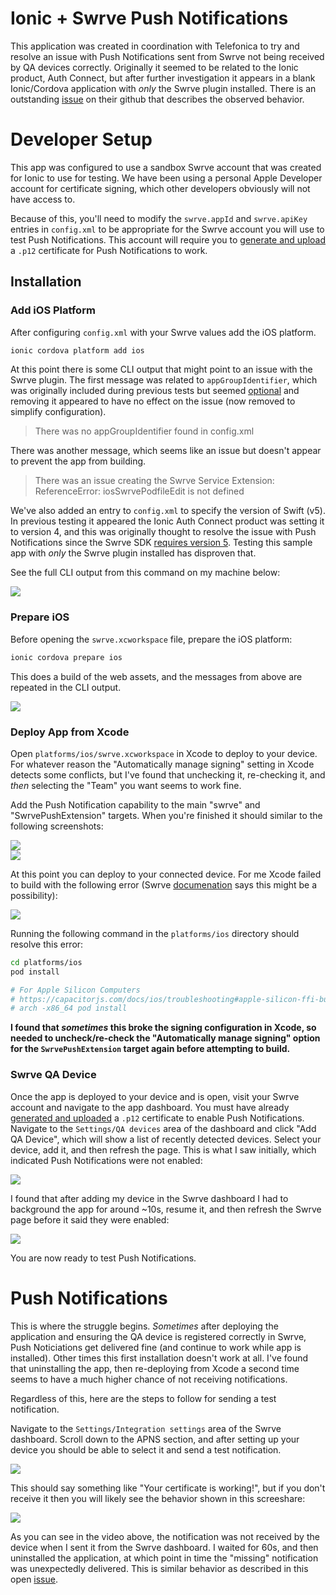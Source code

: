 # Ionic + Swrve Push Notifications
This application was created in coordination with Telefonica to try and resolve an issue with Push Notifications sent from Swrve not being received by QA devices correctly.
Originally it seemed to be related to the Ionic product, Auth Connect, but after further investigation it appears in a blank Ionic/Cordova application with _only_ the Swrve plugin installed.
There is an outstanding [issue](https://github.com/Swrve/swrve-cordova-sdk/issues/16) on their github that describes the observed behavior.

# Developer Setup
This app was configured to use a sandbox Swrve account that was created for Ionic to use for testing. We have been using a personal Apple Developer account for certificate signing, which other developers obviously will not have access to.

Because of this, you'll need to modify the `swrve.appId` and `swrve.apiKey` entries in `config.xml` to be appropriate for the Swrve account you will use to test Push Notifications. This account will require you to [generate and upload](https://docs.swrve.com/developer-documentation/integration-resources/manage-apns-keys-and-certificates/#Using_a_TLS_certificate_p12_file) a `.p12` certificate for Push Notifications to work.

## Installation
### Add iOS Platform
After configuring `config.xml` with your Swrve values add the iOS platform.

```bash
ionic cordova platform add ios
```

At this point there is some CLI output that might point to an issue with the Swrve plugin.
The first message was related to `appGroupIdentifier`, which was originally included during previous tests but seemed [optional](https://docs.swrve.com/developer-documentation/integration/ios/#Add_an_app_group_to_your_service_extension) and removing it appeared to have no effect on the issue (now removed to simplify configuration).
>There was no appGroupIdentifier found in config.xml

There was another message, which seems like an issue but doesn't appear to prevent the app from building.
>There was an issue creating the Swrve Service Extension: ReferenceError: iosSwrvePodfileEdit is not defined

We've also added an entry to `config.xml` to specify the version of Swift (v5).
In previous testing it appeared the Ionic Auth Connect product was setting it to version 4, and this was originally thought to resolve the issue with Push Notifications since the Swrve SDK [requires version 5](https://github.com/Swrve/swrve-ios-sdk/blob/release-7_5_2/Package.swift#L46).
Testing this sample app with _only_ the Swrve plugin installed has disproven that.

See the full CLI output from this command on my machine below:
<div>
  <img src="./documentation/images/cli_platform_add.png" style="height:auto;width:auto;max-height:500px;">
</div>

### Prepare iOS
Before opening the `swrve.xcworkspace` file, prepare the iOS platform:

```bash
ionic cordova prepare ios
```

This does a build of the web assets, and the messages from above are repeated in the CLI output.
<div>
  <img src="./documentation/images/cli_prepare.png" style="height:auto;width:auto;max-height:100px;">
</div>

### Deploy App from Xcode
Open `platforms/ios/swrve.xcworkspace` in Xcode to deploy to your device.
For whatever reason the "Automatically manage signing" setting in Xcode detects some conflicts, but I've found that unchecking it, re-checking it, and _then_ selecting the "Team" you want seems to work fine.

Add the Push Notification capability to the main "swrve" and "SwrvePushExtension" targets.
When you're finished it should similar to the following screenshots:
<div>
  <img src="./documentation/images/xcode_swrve_target.png" style="height:auto;width:auto;max-height:300px;">
</div>
<div>
  <img src="./documentation/images/xcode_swrvepushextension_target.png" style="height:auto;width:auto;max-height:300px;">
</div>

At this point you can deploy to your connected device.
For me Xcode failed to build with the following error (Swrve [documenation](https://docs.swrve.com/developer-documentation/integration/cordova/#Push_notifications) says this might be a possibility):
<div>
  <img src="./documentation/images/xcode_build_error.png" style="height:auto;width:auto;max-height:100px;">
</div>

Running the following command in the `platforms/ios` directory should resolve this error:
```bash
cd platforms/ios
pod install

# For Apple Silicon Computers
# https://capacitorjs.com/docs/ios/troubleshooting#apple-silicon-ffi-bus-error
# arch -x86_64 pod install
```

**I found that _sometimes_ this broke the signing configuration in Xcode, so needed to uncheck/re-check the "Automatically manage signing" option for the `SwrvePushExtension` target again before attempting to build.**

### Swrve QA Device
Once the app is deployed to your device and is open, visit your Swrve account and navigate to the app dashboard.
You must have already [generated and uploaded](https://docs.swrve.com/developer-documentation/integration-resources/manage-apns-keys-and-certificates/#Using_a_TLS_certificate_p12_file) a `.p12` certificate to enable Push Notifications.
Navigate to the `Settings/QA devices` area of the dashboard and click "Add QA Device", which will show a list of recently detected devices.
Select your device, add it, and then refresh the page.
This is what I saw initially, which indicated Push Notifications were not enabled:
<div>
  <img src="./documentation/images/swrve_device_step1.png" style="height:auto;width:auto;max-height:200px;">
</div>

I found that after adding my device in the Swrve dashboard I had to background the app for around ~10s, resume it, and then refresh the Swrve page before it said they were enabled:
<div>
  <img src="./documentation/images/swrve_device_step2.png" style="height:auto;width:auto;max-height:200px;">
</div>

You are now ready to test Push Notifications.

# Push Notifications
This is where the struggle begins.
_Sometimes_ after deploying the application and ensuring the QA device is registered correctly in Swrve, Push Noticiations get delivered fine (and continue to work while app is installed).
Other times this first installation doesn't work at all.
I've found that uninstalling the app, then re-deploying from Xcode a second time seems to have a much higher chance of not receiving notifications.

Regardless of this, here are the steps to follow for sending a test notification.

Navigate to the `Settings/Integration settings` area of the Swrve dashboard.
Scroll down to the APNS section, and after setting up your device you should be able to select it and send a test notification.
<div>
  <img src="./documentation/images/swrve_test_notification.png" style="height:auto;width:auto;max-height:200px;">
</div>

This should say something like "Your certificate is working!", but if you don't receive it then you will likely see the behavior shown in this screeshare:

<div>
  <img src="./documentation/images/push_notification_issue.gif" style="height:auto;width:auto;max-height:400px;">
</div>

As you can see in the video above, the notification was not received by the device when I sent it from the Swrve dashboard.
I waited for 60s, and then uninstalled the application, at which point in time the "missing" notification was unexpectedly delivered.
This is similar behavior as described in this open [issue](https://github.com/Swrve/swrve-cordova-sdk/issues/16).
